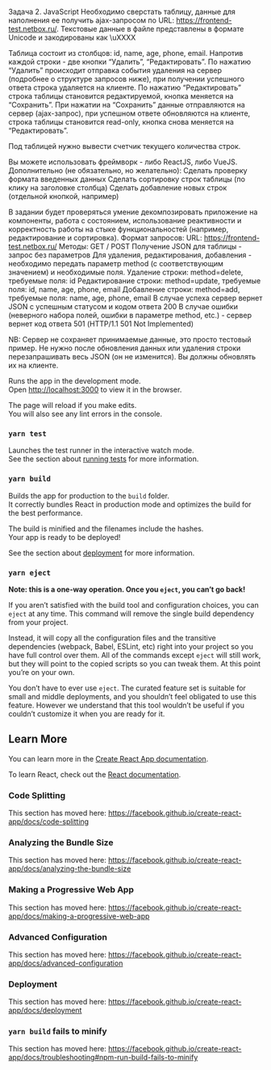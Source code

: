 

Задача 2. JavaScript
Необходимо сверстать таблицу, данные для наполнения ее получить ajax-запросом по URL: https://frontend-test.netbox.ru/. Текстовые данные в файле представлены в формате Unicode и закодированы как \uXXXX

Таблица состоит из столбцов: id, name, age, phone, email.
Напротив каждой строки - две кнопки “Удалить”, “Редактировать”.
По нажатию “Удалить” происходит отправка события удаления на сервер (подробнее о структуре запросов ниже), при получении успешного ответа строка удаляется на клиенте.
По нажатию “Редактировать” строка таблицы становится редактируемой, кнопка меняется на “Сохранить”. При нажатии на “Сохранить” данные отправляются на сервер (ajax-запрос), при успешном ответе обновляются на клиенте, строка таблицы становится read-only, кнопка снова меняется на “Редактировать”.

Под таблицей нужно вывести счетчик текущего количества строк.


Вы можете использовать фреймворк - либо ReactJS, либо VueJS. 
Дополнительно (не обязательно, но желательно):
Сделать проверку формата введенных данных 
Сделать сортировку строк таблицы (по клику на заголовке столбца)
Сделать добавление новых строк (отдельной кнопкой, например)

В задании будет проверяться умение декомпозировать приложение на компоненты, работа с состоянием, использование реактивности и корректность работы на стыке функциональностей (например, редактирование и сортировка).
Формат запросов:
URL: https://frontend-test.netbox.ru/
Методы: GET / POST
Получение JSON для таблицы - запрос без параметров
Для удаления, редактирования, добавления - необходимо передать параметр method (с соответствующим значением) и необходимые поля.
Удаление строки: method=delete, требуемые поля: id
Редактирование строки: method=update, требуемые поля: id, name, age, phone, email
Добавление строки: method=add, требуемые поля: name, age, phone, email
В случае успеха сервер вернет JSON с успешным статусом и кодом ответа 200
В случае ошибки (неверного набора полей, ошибки в параметре method, etc.) - сервер вернет код ответа 501 (HTTP/1.1 501 Not Implemented)

NB: Сервер не сохраняет принимаемые данные, это просто тестовый пример. Не нужно после обновления данных или удаления строки перезапрашивать весь JSON (он не изменится). Вы должны обновлять их на клиенте.


Runs the app in the development mode.<br />
Open [http://localhost:3000](http://localhost:3000) to view it in the browser.

The page will reload if you make edits.<br />
You will also see any lint errors in the console.

### `yarn test`

Launches the test runner in the interactive watch mode.<br />
See the section about [running tests](https://facebook.github.io/create-react-app/docs/running-tests) for more information.

### `yarn build`

Builds the app for production to the `build` folder.<br />
It correctly bundles React in production mode and optimizes the build for the best performance.

The build is minified and the filenames include the hashes.<br />
Your app is ready to be deployed!

See the section about [deployment](https://facebook.github.io/create-react-app/docs/deployment) for more information.

### `yarn eject`

**Note: this is a one-way operation. Once you `eject`, you can’t go back!**

If you aren’t satisfied with the build tool and configuration choices, you can `eject` at any time. This command will remove the single build dependency from your project.

Instead, it will copy all the configuration files and the transitive dependencies (webpack, Babel, ESLint, etc) right into your project so you have full control over them. All of the commands except `eject` will still work, but they will point to the copied scripts so you can tweak them. At this point you’re on your own.

You don’t have to ever use `eject`. The curated feature set is suitable for small and middle deployments, and you shouldn’t feel obligated to use this feature. However we understand that this tool wouldn’t be useful if you couldn’t customize it when you are ready for it.

## Learn More

You can learn more in the [Create React App documentation](https://facebook.github.io/create-react-app/docs/getting-started).

To learn React, check out the [React documentation](https://reactjs.org/).

### Code Splitting

This section has moved here: https://facebook.github.io/create-react-app/docs/code-splitting

### Analyzing the Bundle Size

This section has moved here: https://facebook.github.io/create-react-app/docs/analyzing-the-bundle-size

### Making a Progressive Web App

This section has moved here: https://facebook.github.io/create-react-app/docs/making-a-progressive-web-app

### Advanced Configuration

This section has moved here: https://facebook.github.io/create-react-app/docs/advanced-configuration

### Deployment

This section has moved here: https://facebook.github.io/create-react-app/docs/deployment

### `yarn build` fails to minify

This section has moved here: https://facebook.github.io/create-react-app/docs/troubleshooting#npm-run-build-fails-to-minify
